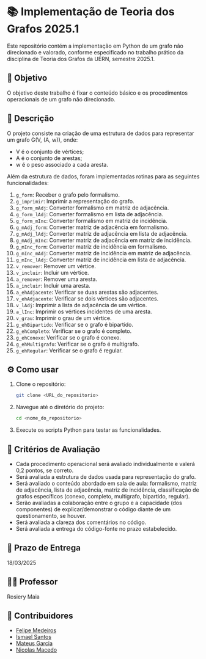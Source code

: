 # 📚 Implementação de Teoria dos Grafos 2025.1

Este repositório contém a implementação em Python de um grafo não direcionado e valorado, conforme especificado no trabalho prático da disciplina de Teoria dos Grafos da UERN, semestre 2025.1.

## 🎯 Objetivo

O objetivo deste trabalho é fixar o conteúdo básico e os procedimentos operacionais de um grafo não direcionado.

## 📝 Descrição

O projeto consiste na criação de uma estrutura de dados para representar um grafo G(V, (A, w)), onde:

-   V é o conjunto de vértices;
-   A é o conjunto de arestas;
-   w é o peso associado a cada aresta.

Além da estrutura de dados, foram implementadas rotinas para as seguintes funcionalidades:

1.  `g_form`: Receber o grafo pelo formalismo.
2.  `g_imprimir`: Imprimir a representação do grafo.
3.  `g_form_mAdj`: Converter formalismo em matriz de adjacência.
4.  `g_form_lAdj`: Converter formalismo em lista de adjacência.
5.  `g_form_mInc`: Converter formalismo em matriz de incidência.
6.  `g_mAdj_form`: Converter matriz de adjacência em formalismo.
7.  `g_mAdj_lAdj`: Converter matriz de adjacência em lista de adjacência.
8.  `g_mAdj_mInc`: Converter matriz de adjacência em matriz de incidência.
9.  `g_mInc_form`: Converter matriz de incidência em formalismo.
10. `g_mInc_mAdj`: Converter matriz de incidência em matriz de adjacência.
11. `g_mInc_lAdj`: Converter matriz de incidência em lista de adjacência.
12. `v_remover`: Remover um vértice.
13. `v_incluir`: Incluir um vértice.
14. `a_remover`: Remover uma aresta.
15. `a_incluir`: Incluir uma aresta.
16. `a_ehAdjacente`: Verificar se duas arestas são adjacentes.
17. `v_ehAdjacente`: Verificar se dois vértices são adjacentes.
18. `v_lAdj`: Imprimir a lista de adjacência de um vértice.
19. `a_lInc`: Imprimir os vértices incidentes de uma aresta.
20. `v_grau`: Imprimir o grau de um vértice.
21. `g_ehBipartido`: Verificar se o grafo é bipartido.
22. `g_ehCompleto`: Verificar se o grafo é completo.
23. `g_ehConexo`: Verificar se o grafo é conexo.
24. `g_ehMultigrafo`: Verificar se o grafo é multigrafo.
25. `g_ehRegular`: Verificar se o grafo é regular.

## ⚙️ Como usar

1.  Clone o repositório:

    ```bash
    git clone <URL_do_repositorio>
    ```

2.  Navegue até o diretório do projeto:

    ```bash
    cd <nome_do_repositorio>
    ```

3.  Execute os scripts Python para testar as funcionalidades.

## 🧪 Critérios de Avaliação

-   Cada procedimento operacional será avaliado individualmente e valerá 0,2 pontos, se correto.
-   Será avaliada a estrutura de dados usada para representação do grafo.
-   Será avaliado o conteúdo abordado em sala de aula: formalismo, matriz de adjacência, lista de adjacência, matriz de incidência, classificação de grafos específicos (conexo, completo, multigrafo, bipartido, regular).
-   Serão avaliadas a colaboração entre o grupo e a capacidade (dos componentes) de explicar/demonstrar o código diante de um questionamento, se houver.
-   Será avaliada a clareza dos comentários no código.
-   Será avaliada a entrega do código-fonte no prazo estabelecido.

## 📅 Prazo de Entrega

18/03/2025

## 🧑‍🏫 Professor

Rosiery Maia

## 🤝 Contribuidores

-   [Felipe Medeiros](https://github.com/FelipeFMedeiros)
-   [Ismael Santos](https://github.com/ismaelsantos1)
-   [Mateus Garcia](https://github.com/M2004GV)
-   [Nicolas Macedo](https://github.com/nicmacedo)
